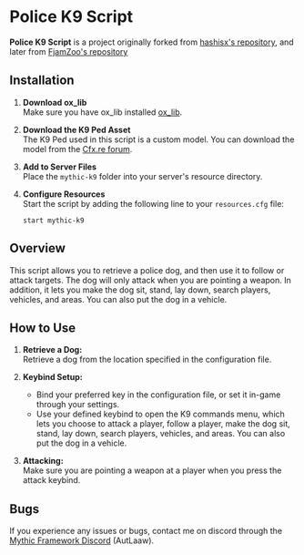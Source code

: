 # Police K9 Script

**Police K9 Script** is a project originally forked from [hashisx's repository](https://github.com/hashisx/hashx_k9), and later from [FjamZoo's repository](https://github.com/FjamZoo/qb-k9)

## Installation

1. **Download ox_lib**  
   Make sure you have ox_lib installed [ox_lib](https://github.com/overextended/ox_lib).

2. **Download the K9 Ped Asset**  
   The K9 Ped used in this script is a custom model. You can download the model from the [Cfx.re forum](https://forum.cfx.re/t/how-to-german-shepherd-malinois-k9-dog-1-0-1/1065040).

3. **Add to Server Files**  
   Place the `mythic-k9` folder into your server's resource directory.

4. **Configure Resources**  
   Start the script by adding the following line to your `resources.cfg` file:
   ```plaintext
   start mythic-k9
   ```

## Overview

This script allows you to retrieve a police dog, and then use it to follow or attack targets. The dog will only attack when you are pointing a weapon. In addition, it lets you make the dog sit, stand, lay down, search players, vehicles, and areas. You can also put the dog in a vehicle.

## How to Use

1. **Retrieve a Dog:**  
   Retrieve a dog from the location specified in the configuration file.

2. **Keybind Setup:**

   - Bind your preferred key in the configuration file, or set it in-game through your settings.
   - Use your defined keybind to open the K9 commands menu, which lets you choose to attack a player, follow a player, make the dog sit, stand, lay down, search players, vehicles, and areas. You can also put the dog in a vehicle.

3. **Attacking:**  
   Make sure you are pointing a weapon at a player when you press the attack keybind.

## Bugs

If you experience any issues or bugs, contact me on discord through the [Mythic Framework Discord](https://discord.gg/ZexaMRuWk2) (AutLaaw).
